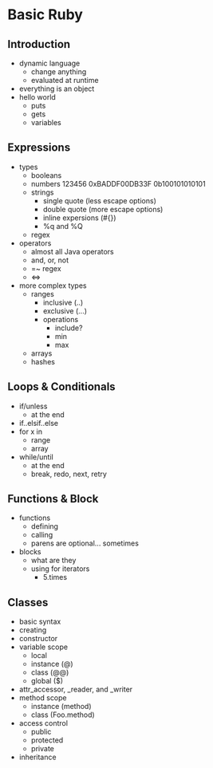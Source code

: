 # Basic Ruby

## Introduction

- dynamic language
  - change anything
  - evaluated at runtime
- everything is an object
- hello world
  - puts
  - gets
  - variables

## Expressions

- types
  - booleans
  - numbers
    123456
    0xBADDF00DB33F
    0b100101010101
  - strings
    - single quote (less escape options)
    - double quote (more escape options)
    - inline expersions (#{})
    - %q and %Q
  - regex
- operators
  - almost all Java operators
  - and, or, not
  - =~ regex
  - <=>
- more complex types
  - ranges
    - inclusive (..)
    - exclusive (...)
    - operations
      - include?
      - min
      - max
  - arrays
  - hashes

## Loops & Conditionals

- if/unless
  - at the end
- if..elsif..else
- for x in
  - range
  - array
- while/until
  - at the end
  - break, redo, next, retry

## Functions & Block

- functions
  - defining
  - calling
  - parens are optional... sometimes
- blocks
  - what are they
  - using for iterators
    - 5.times

## Classes

- basic syntax
- creating
- constructor
- variable scope
  - local
  - instance (@)
  - class (@@)
  - global ($)
- attr_accessor, _reader, and _writer
- method scope
  - instance (method)
  - class (Foo.method)
- access control
  - public
  - protected
  - private
- inheritance
